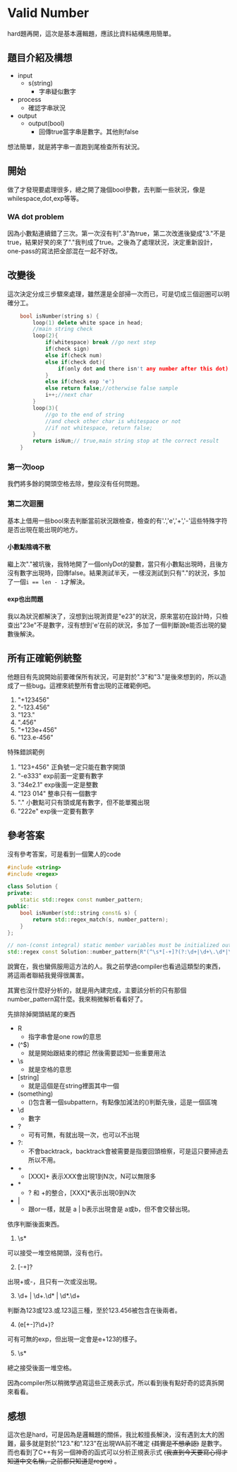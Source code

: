 # Valid Number
hard題再開，這次是基本邏輯題，應該比資料結構應用簡單。
## 題目介紹及構想
- input
  - s(string)
    - 字串疑似數字
- process
  - 確認字串狀況
- output
  - output(bool)
    - 回傳true當字串是數字。其他則false

想法簡單，就是將字串一直跑到尾檢查所有狀況。

## 開始
做了才發現要處理很多，總之開了幾個bool參數，去判斷一些狀況，像是whilespace,dot,exp等等。

### WA dot problem
因為小數點連續錯了三次。第一次沒有判".3"為true，第二次改進後變成"3."不是true，結果好笑的來了"."我判成了true。之後為了處理狀況，決定重新設計，one-pass的寫法把全部混在一起不好改。

## 改變後
這次決定分成三步驟來處理，雖然還是全部掃一次而已，可是切成三個迴圈可以明確分工。
```C++ = 
    bool isNumber(string s) {
        loop(1) delete white space in head;
        //main string check
        loop(2){
            if(whitespace) break //go next step
            if(check sign)
            else if(check num)
            else if(check dot){
                if(only dot and there isn't any number after this dot) return false;
            }
            else if(check exp 'e')
            else return false;//otherwise false sample
            i++;//next char
        }
        loop(3){
            //go to the end of string
            //and check other char is whitespace or not
            //if not whitespace, return false;
        }
        return isNum;// true,main string stop at the correct result 
    }
```

### 第一次loop
我們將多餘的開頭空格去除，整段沒有任何問題。

### 第二次迴圈
基本上借用一些bool來去判斷當前狀況跟檢查，檢查的有'.','e','+','-'這些特殊字符是否出現在能出現的地方。

#### 小數點陰魂不散
繼上次"."被坑後，我特地開了一個onlyDot的變數，當只有小數點出現時，且後方沒有數字出現時，回傳false。結果測試半天，一樣沒測試到只有"."的狀況，多加了一個`i == len - 1`才解決。

#### exp也出問題
我以為狀況都解決了，沒想到出現測資是"e23"的狀況，原來當初在設計時，只檢查出"23e"不是數字，沒有想到'e'在前的狀況，多加了一個判斷說e能否出現的變數後解決。

## 所有正確範例統整
他題目有先說開始前要確保所有狀況，可是對於".3"和"3."是後來想到的，所以造成了一些bug。這裡來統整所有會出現的正確範例吧。
1. "+123456"
2. "-123.456"
3. "123."
4. ".456"
5. "+123e+456"
6. "123.e-456"

特殊錯誤範例
1. "123+456"
  正負號一定只能在數字開頭
2. "-e333"
  exp前面一定要有數字
3. "34e2.1"
  exp後面一定是整數
4. "123 014"
  整串只有一個數字
5. "."
  小數點可只有頭或尾有數字，但不能單獨出現
6. "222e"
  exp後一定要有數字

## 參考答案
沒有參考答案，可是看到一個驚人的code
```C++ =
#include <string>
#include <regex>

class Solution {
private:
    static std::regex const number_pattern;
public:
    bool isNumber(std::string const& s) {
        return std::regex_match(s, number_pattern);
    }
};

// non-(const integral) static member variables must be initialized out-of-line.
std::regex const Solution::number_pattern{R"(^\s*[-+]?(?:\d+|\d+\.\d*|\d*\.\d+)(?:e[+-]?\d+)?\s*$)"};
```
說實在，我也蠻佩服用這方法的人。我之前學過compiler也看過這類型的東西，將這兩者聯結我覺得很厲害。

其實也沒什麼好分析的，就是用內建完成，主要該分析的只有那個number_pattern寫什麼。我來稍微解析看看好了。

先排除掉開頭結尾的東西
- R
  - 指字串會是one row的意思
- (^$)
  - 就是開始跟結束的標記
然後需要認知一些重要用法
- \s
  - 就是空格的意思 
- [string]
  - 就是這個是在string裡面其中一個
- (something)
  - ()包含著一個subpattern，有點像加減法的()判斷先後，這是一個區塊
- \d
  - 數字 
- ?
  - 可有可無，有就出現一次，也可以不出現
- ?:
  - 不會backtrack，backtrack會被需要是指要回頭檢察，可是這只要掃過去所以不用。
- \+
  - [XXX]+ 表示XXX會出現1到N次，N可以無限多
- \*
  - ? 和 +的整合，[XXX]*表示出現0到N次
- |
  - 跟or一樣，就是 a | b表示出現會是 a或b，但不會交替出現。

依序判斷後面東西。
1. \s*

  可以接受一堆空格開頭，沒有也行。
  
2. [-+]?

  出現+或-，且只有一次或沒出現。
  
3. \d+ | \d+\.\d* | \d*\.\d+

  判斷為123或123.或.123這三種，至於123.456被包含在後兩者。
  
4. (e[+-]?\d+)?

  可有可無的exp，但出現一定會是e+123的樣子。
  
5. \s*

  總之接受後面一堆空格。

因為compiler所以稍微學過寫這些正規表示式，所以看到後有點好奇的認真拆開來看看。
## 感想
這次也是hard，可是因為是邏輯題的關係，我比較擅長解決，沒有遇到太大的困難，最多就是對於"123."和".123"在出現WA前不確定 ~~(其實是不想承認)~~ 是數字。而也看到了C++有另一個神奇的函式可以分析正規表示式 ~~(我直到今天要寫心得才知道中文名稱，之前都只知道是regex)~~ 。

